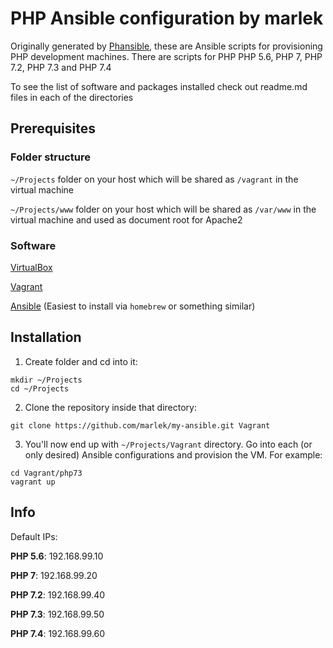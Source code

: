 # PHP Ansible configuration by marlek

Originally generated by [Phansible](http://phansible.com), these are Ansible scripts for provisioning PHP development machines. There are scripts for PHP PHP 5.6, PHP 7, PHP 7.2, PHP 7.3 and PHP 7.4

To see the list of software and packages installed check out readme.md files in each of the directories

## Prerequisites

### Folder structure

`~/Projects` folder on your host which will be shared as `/vagrant` in the virtual machine

`~/Projects/www` folder on your host which will be shared as `/var/www` in the virtual machine and used as document root for Apache2

### Software

[VirtualBox](https://www.virtualbox.org)

[Vagrant](https://www.vagrantup.com)

[Ansible](http://www.ansible.com) (Easiest to install via `homebrew` or something similar)

## Installation

1) Create folder and cd into it:
```
mkdir ~/Projects
cd ~/Projects
```
2) Clone the repository inside that directory:
```
git clone https://github.com/marlek/my-ansible.git Vagrant
```
3) You'll now end up with `~/Projects/Vagrant` directory. Go into each (or only desired) Ansible configurations and provision the VM. For example:
```
cd Vagrant/php73
vagrant up
```

## Info

Default IPs:

**PHP 5.6**: 192.168.99.10

**PHP 7**: 192.168.99.20

**PHP 7.2**: 192.168.99.40

**PHP 7.3**: 192.168.99.50

**PHP 7.4**: 192.168.99.60
